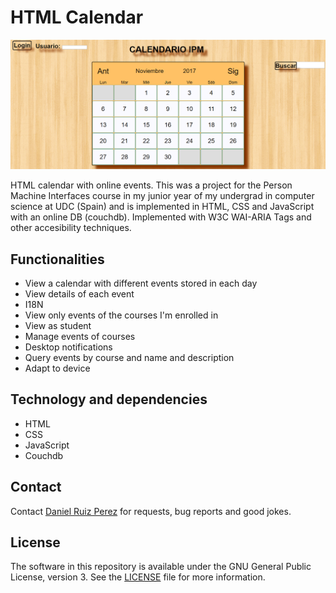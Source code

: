 HTML Calendar
============

<p align="center">
<img src="https://github.com/DaniRuizPerez/CalendarWeb-Desktop-Mobile/blob/master/HTML5/EXAMPLE.PNG">
</p>


HTML calendar with online events. This was a project for the Person Machine Interfaces course in my junior year of my undergrad in computer science at UDC (Spain) and is implemented in HTML, CSS and JavaScript with an online DB (couchdb). Implemented with W3C WAI-ARIA Tags and other accesibility techniques.


## Functionalities

- View a calendar with different events stored in each day 
- View details of each event
- I18N
- View only events of the courses I'm enrolled in
- View as student
- Manage events of courses
- Desktop notifications
- Query events by course and name and description
- Adapt to device


## Technology and dependencies

- HTML
- CSS
- JavaScript
- Couchdb




## Contact

Contact [Daniel Ruiz Perez](mailto:druiz072@fiu.edu) for requests, bug reports and good jokes.


## License


The software in this repository is available under the GNU General Public License, version 3. See the [LICENSE](https://github.com/DaniRuizPerez/CalendarWeb-Desktop-Mobile/blob/master/LICENSE) file for more information.



